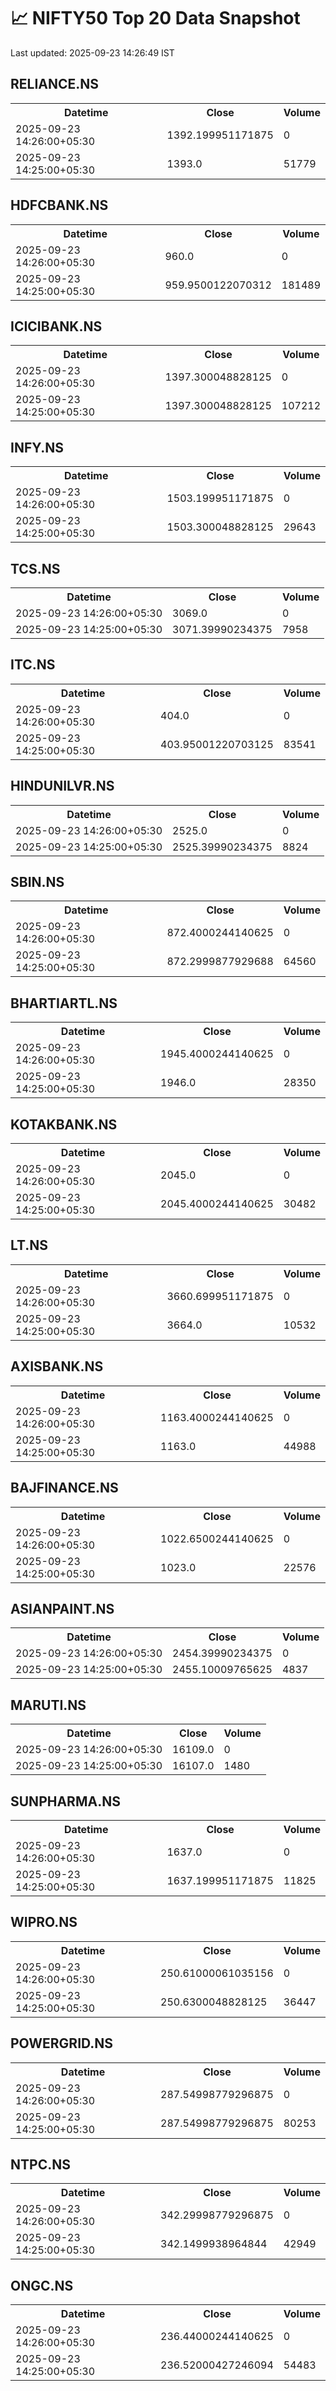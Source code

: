 # 📈 NIFTY50 Top 20 Data Snapshot

Last updated: 2025-09-23 14:26:49 IST

## RELIANCE.NS

<table>
  <tr><th>Datetime</th><th>Close</th><th>Volume</th></tr>
  <tr><td>2025-09-23 14:26:00+05:30</td><td>1392.199951171875</td><td>0</td></tr>
  <tr><td>2025-09-23 14:25:00+05:30</td><td>1393.0</td><td>51779</td></tr>
</table>

## HDFCBANK.NS

<table>
  <tr><th>Datetime</th><th>Close</th><th>Volume</th></tr>
  <tr><td>2025-09-23 14:26:00+05:30</td><td>960.0</td><td>0</td></tr>
  <tr><td>2025-09-23 14:25:00+05:30</td><td>959.9500122070312</td><td>181489</td></tr>
</table>

## ICICIBANK.NS

<table>
  <tr><th>Datetime</th><th>Close</th><th>Volume</th></tr>
  <tr><td>2025-09-23 14:26:00+05:30</td><td>1397.300048828125</td><td>0</td></tr>
  <tr><td>2025-09-23 14:25:00+05:30</td><td>1397.300048828125</td><td>107212</td></tr>
</table>

## INFY.NS

<table>
  <tr><th>Datetime</th><th>Close</th><th>Volume</th></tr>
  <tr><td>2025-09-23 14:26:00+05:30</td><td>1503.199951171875</td><td>0</td></tr>
  <tr><td>2025-09-23 14:25:00+05:30</td><td>1503.300048828125</td><td>29643</td></tr>
</table>

## TCS.NS

<table>
  <tr><th>Datetime</th><th>Close</th><th>Volume</th></tr>
  <tr><td>2025-09-23 14:26:00+05:30</td><td>3069.0</td><td>0</td></tr>
  <tr><td>2025-09-23 14:25:00+05:30</td><td>3071.39990234375</td><td>7958</td></tr>
</table>

## ITC.NS

<table>
  <tr><th>Datetime</th><th>Close</th><th>Volume</th></tr>
  <tr><td>2025-09-23 14:26:00+05:30</td><td>404.0</td><td>0</td></tr>
  <tr><td>2025-09-23 14:25:00+05:30</td><td>403.95001220703125</td><td>83541</td></tr>
</table>

## HINDUNILVR.NS

<table>
  <tr><th>Datetime</th><th>Close</th><th>Volume</th></tr>
  <tr><td>2025-09-23 14:26:00+05:30</td><td>2525.0</td><td>0</td></tr>
  <tr><td>2025-09-23 14:25:00+05:30</td><td>2525.39990234375</td><td>8824</td></tr>
</table>

## SBIN.NS

<table>
  <tr><th>Datetime</th><th>Close</th><th>Volume</th></tr>
  <tr><td>2025-09-23 14:26:00+05:30</td><td>872.4000244140625</td><td>0</td></tr>
  <tr><td>2025-09-23 14:25:00+05:30</td><td>872.2999877929688</td><td>64560</td></tr>
</table>

## BHARTIARTL.NS

<table>
  <tr><th>Datetime</th><th>Close</th><th>Volume</th></tr>
  <tr><td>2025-09-23 14:26:00+05:30</td><td>1945.4000244140625</td><td>0</td></tr>
  <tr><td>2025-09-23 14:25:00+05:30</td><td>1946.0</td><td>28350</td></tr>
</table>

## KOTAKBANK.NS

<table>
  <tr><th>Datetime</th><th>Close</th><th>Volume</th></tr>
  <tr><td>2025-09-23 14:26:00+05:30</td><td>2045.0</td><td>0</td></tr>
  <tr><td>2025-09-23 14:25:00+05:30</td><td>2045.4000244140625</td><td>30482</td></tr>
</table>

## LT.NS

<table>
  <tr><th>Datetime</th><th>Close</th><th>Volume</th></tr>
  <tr><td>2025-09-23 14:26:00+05:30</td><td>3660.699951171875</td><td>0</td></tr>
  <tr><td>2025-09-23 14:25:00+05:30</td><td>3664.0</td><td>10532</td></tr>
</table>

## AXISBANK.NS

<table>
  <tr><th>Datetime</th><th>Close</th><th>Volume</th></tr>
  <tr><td>2025-09-23 14:26:00+05:30</td><td>1163.4000244140625</td><td>0</td></tr>
  <tr><td>2025-09-23 14:25:00+05:30</td><td>1163.0</td><td>44988</td></tr>
</table>

## BAJFINANCE.NS

<table>
  <tr><th>Datetime</th><th>Close</th><th>Volume</th></tr>
  <tr><td>2025-09-23 14:26:00+05:30</td><td>1022.6500244140625</td><td>0</td></tr>
  <tr><td>2025-09-23 14:25:00+05:30</td><td>1023.0</td><td>22576</td></tr>
</table>

## ASIANPAINT.NS

<table>
  <tr><th>Datetime</th><th>Close</th><th>Volume</th></tr>
  <tr><td>2025-09-23 14:26:00+05:30</td><td>2454.39990234375</td><td>0</td></tr>
  <tr><td>2025-09-23 14:25:00+05:30</td><td>2455.10009765625</td><td>4837</td></tr>
</table>

## MARUTI.NS

<table>
  <tr><th>Datetime</th><th>Close</th><th>Volume</th></tr>
  <tr><td>2025-09-23 14:26:00+05:30</td><td>16109.0</td><td>0</td></tr>
  <tr><td>2025-09-23 14:25:00+05:30</td><td>16107.0</td><td>1480</td></tr>
</table>

## SUNPHARMA.NS

<table>
  <tr><th>Datetime</th><th>Close</th><th>Volume</th></tr>
  <tr><td>2025-09-23 14:26:00+05:30</td><td>1637.0</td><td>0</td></tr>
  <tr><td>2025-09-23 14:25:00+05:30</td><td>1637.199951171875</td><td>11825</td></tr>
</table>

## WIPRO.NS

<table>
  <tr><th>Datetime</th><th>Close</th><th>Volume</th></tr>
  <tr><td>2025-09-23 14:26:00+05:30</td><td>250.61000061035156</td><td>0</td></tr>
  <tr><td>2025-09-23 14:25:00+05:30</td><td>250.6300048828125</td><td>36447</td></tr>
</table>

## POWERGRID.NS

<table>
  <tr><th>Datetime</th><th>Close</th><th>Volume</th></tr>
  <tr><td>2025-09-23 14:26:00+05:30</td><td>287.54998779296875</td><td>0</td></tr>
  <tr><td>2025-09-23 14:25:00+05:30</td><td>287.54998779296875</td><td>80253</td></tr>
</table>

## NTPC.NS

<table>
  <tr><th>Datetime</th><th>Close</th><th>Volume</th></tr>
  <tr><td>2025-09-23 14:26:00+05:30</td><td>342.29998779296875</td><td>0</td></tr>
  <tr><td>2025-09-23 14:25:00+05:30</td><td>342.1499938964844</td><td>42949</td></tr>
</table>

## ONGC.NS

<table>
  <tr><th>Datetime</th><th>Close</th><th>Volume</th></tr>
  <tr><td>2025-09-23 14:26:00+05:30</td><td>236.44000244140625</td><td>0</td></tr>
  <tr><td>2025-09-23 14:25:00+05:30</td><td>236.52000427246094</td><td>54483</td></tr>
</table>

